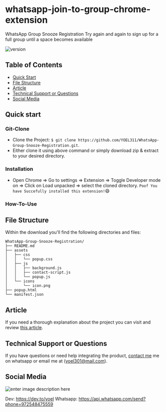 # whatsapp-join-to-group-chrome-extension
WhatsApp Group Snooze Registration Try again and again to sign up for a full group until a space becomes available

![version](https://img.shields.io/badge/version-1.0.0-blue.svg)



## Table of Contents

* [Quick Start](#quick-start)
* [File Structure](#file-structure)
* [Article](#Article)
* [Technical Support or Questions](#technical-support-or-questions)
* [Social Media](#social-media)



## Quick start
### Git-Clone
- Clone the Project: `$ git clone https://github.com/YOEL311/WhatsApp-Group-Snooze-Registration.git`.
- Either clone it using above command or simply download zip & extract to your desired directory.
### Installation
- Open Chrome => Go to settings => Extension => Toggle Developer mode on => Click on Load unpacked => select the cloned directory.
`Poof You have Succefully installed this extension!`:smile:
### How-To-Use


## File Structure
Within the download you'll find the following directories and files:

```
WhatsApp-Group-Snooze-Registration/
├── README.md
├── assets
│   ├── css
│   │   └── popup.css
│   ├── js
│   │   ├── background.js
│   │   ├── contact-script.js
│   │   └── popup.js
│   └── icons
│       └── icon.png
├── popup.html
└── manifest.json

```

## Article
If you need a thorough explanation about the project you can visit and review [this article](https://medium.com/@akashpawara/how-to-build-a-chrome-extension-to-spam-on-whatsapp-using-vanilla-javascript-1c00faa6a2f7).


## Technical Support or Questions

If you have questions or need help integrating the product, [contact me](https://api.whatsapp.com/send?phone=972548475559) me on whatsapp or email me at (yoel301@mail.com).



## Social Media



<img src="https://www.codewars.com/users/YOEL311/badges/micro" alt="enter image description here"></a>

Dev: <https://dev.to/yoel>
Whatsapp: <https://api.whatsapp.com/send?phone=972548475559>
